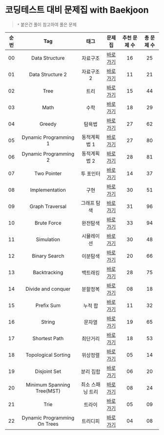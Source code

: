 # 코딩테스트 대비 문제집 with Baekjoon

> `*` 붙은건 풀이 참고하여 풀은 문제

| 순번 | Tag                          | 태그                | 문제집    | 추천 문제 수 | 총 문제 수 |
| :--: | :--------------------------: | :-----------------: | :------:  | :---------:  | :------: |
| 00 | Data Structure | 자료구조 | [바로가기](./data_structure) | 16 | 25 |
| 01 | Data Structure 2 | 자료구조 2 | [바로가기](./data_structure2) | 11 | 21 |
| 02 | Tree | 트리 | [바로가기](./tree) | 15 | 44 |
| 03 | Math | 수학 | [바로가기](./math) | 18 | 29 |
| 04 | Greedy | 탐욕법 | [바로가기](./greedy) | 27 | 62 |
| 05 | Dynamic Programming 1 | 동적계획법 1 | [바로가기](./dynamic_programming_1) | 27 | 80 |
| 06 | Dynamic Programming 2 | 동적계획법 2 | [바로가기](./dynamic_programming_2) | 28 | 81 |
| 07 | Two Pointer | 투 포인터 | [바로가기](./two_pointer) | 14 | 37 |
| 08 | Implementation | 구현 | [바로가기](./implementation) | 30 | 51 |
| 09 | Graph Traversal | 그래프 탐색 | [바로가기](./graph_traversal) | 31 | 96 |
| 10 | Brute Force | 완전탐색 | [바로가기](./brute_force) | 33 | 94 |
| 11 | Simulation | 시뮬레이션 | [바로가기](./simulation) | 30 | 48 |
| 12 | Binary Search | 이분탐색 | [바로가기](./binary_search) | 20 | 66 |
| 13 | Backtracking | 백트래킹 | [바로가기](./backtracking) | 28 | 75 |
| 14 | Divide and conquer | 분할정복 | [바로가기](./divide_and_conquer) | 08 | 18 |
| 15 | Prefix Sum | 누적 합 | [바로가기](./prefix_sum) | 11 | 32 |
| 16 | String | 문자열 | [바로가기](./string) | 19 | 65 |
| 17 | Shortest Path | 최단거리 | [바로가기](./shortest_path) | 18 | 53 |
| 18 | Topological Sorting | 위상정렬 | [바로가기](./topological_sorting) | 05 | 14 |
| 19 | Disjoint Set | 분리 집합 | [바로가기](./disjoint_set) | 06 | 20 |
| 20 | Minimum Spanning Tree(MST) | 최소 스패닝 트리 | [바로가기](./minimum_spanning_tree) | 08 | 24 |
| 21 | Trie | 트라이 | [바로가기](./trie) | 05 | 09 |
| 22 | Dynamic Programming On Trees | 트리디피 | [바로가기](./dynamic_programming_on_trees) | 04 | 08 |
